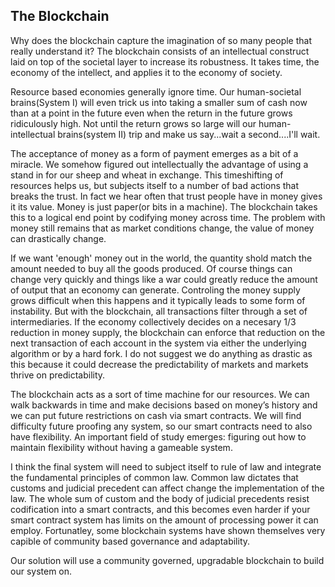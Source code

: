 
## The Blockchain

Why does the blockchain capture the imagination of so many people that really understand it? The blockchain consists of an intellectual construct laid on top of the societal layer to increase its robustness. It takes time, the economy of the intellect, and applies it to the economy of society.

Resource based economies generally ignore time. Our human-societal brains(System I) will even trick us into taking a smaller sum of cash now than at a point in the future even when the return in the future grows ridiculously high. Not until the return grows so large will our human-intellectual brains(system II) trip and make us say...wait a second....I'll wait.

The acceptance of money as a form of payment emerges as a bit of a miracle. We somehow figured out intellectually the advantage of using a stand in for our sheep and wheat in exchange. This timeshifting of resources helps us, but subjects itself to a number of bad actions that breaks the trust. In fact we hear often that trust people have in money gives it its value. Money is just paper(or bits in a machine). The blockchain takes this to a logical end point by codifying money across time. The problem with money still remains that as market conditions change, the value of money can drastically change.

If we want  'enough' money out in the world, the quantity shold match the amount needed to buy all the goods produced. Of course things can change very quickly and things like a war could greatly reduce the amount of output that an economy can generate. Controling the money supply grows difficult when this happens and it typically leads to some form of instability. But with the blockchain, all transactions filter through a set of intermediaries. If the economy collectively decides on a necesary 1/3 reduction in money supply, the blockchain can enforce that reduction on the next transaction of each account in the system via either the underlying algorithm or by a hard fork. I do not suggest we do anything as drastic as this because it could decrease the predictability of markets and markets thrive on predictability.

The blockchain acts as a sort of time machine for our resources. We can walk backwards in time and make decisions based on money’s history and we can put future restrictions on cash via smart contracts. We will find difficulty future proofing any system, so our smart contracts need to also have flexibility. An important field of study emerges: figuring out how to maintain flexibility without having a gameable system.

I think the final system will need to subject itself to rule of law and integrate the fundamental principles of common law. Common law dictates that customs and judicial precedent can affect change the implementation of the law. The whole sum of custom and the body of judicial precedents resist codification into a smart contracts, and this becomes even harder if your smart contract system has limits on the amount of processing power it can employ.  Fortunatley, some blockchain systems have shown themselves very capible of community based governance and adaptability.

Our solution will use a community governed, upgradable blockchain to build our system on.

